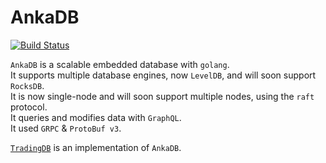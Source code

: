 # AnkaDB

[![Build Status](https://travis-ci.org/zhs007/ankadb.svg?branch=master)](https://travis-ci.org/zhs007/ankadb)

``AnkaDB`` is a scalable embedded database with ``golang``.  
It supports multiple database engines, now ``LevelDB``, and will soon support ``RocksDB``.  
It is now single-node and will soon support multiple nodes, using the ``raft`` protocol.  
It queries and modifies data with ``GraphQL``.  
It used ``GRPC`` & ``ProtoBuf v3``.  

[``TradingDB``](https://github.com/zhs007/tradingdb) is an implementation of ``AnkaDB``.
